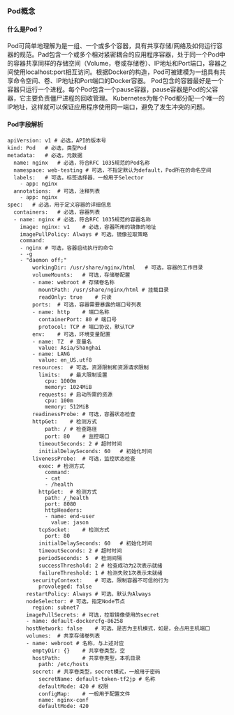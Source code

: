 ### Pod概念

#### 什么是Pod？
Pod可简单地理解为是一组、一个或多个容器，具有共享存储/网络及如何运行容器的规范。Pad包含一个或多个相对紧密耦合的应用程序容器，处于同一个Pod中的容器共享同样的存储空间（Volume，卷或存储卷）、IP地址和Port端口，容器之间使用localhost:port相互访问。根据Docker的构造，Pod可被建模为一组具有共享命令空间、卷、IP地址和Port端口的Docker容器。
Pod包含的容器最好是一个容器只运行一个进程。每个Pod包含一个pause容器，pause容器是Pod的父容器，它主要负责僵尸进程的回收管理。
Kubernetes为每个Pod都分配一个唯一的IP地址，这样就可以保证应用程序使用同一端口，避免了发生冲突的问题。


#### Pod字段解析
````
apiVersion: v1 # 必选，API的版本号
kind: Pod	# 必选，类型Pod
metadata:	# 必选，元数据
  name: nginx	# 必选，符合RFC 1035规范的Pod名称
  namespace: web-testing # 可选，不指定默认为default，Pod所在的命名空间
  labels:	# 可选，标签选择器，一般用于Selector
    - app: nginx
  annotations:	# 可选，注释列表
    - app: nginx
spec:	# 必选，用于定义容器的详细信息
  containers:	# 必选，容器列表
  - name: nginx	# 必选，符合RFC 1035规范的容器名称
    image: nginx: v1	# 必选，容器所用的镜像的地址
    imagePullPolicy: Always	# 可选，镜像拉取策略
	command: 
	- nginx	# 可选，容器启动执行的命令
	- -g
	- "daemon off;"
		workingDir: /usr/share/nginx/html	# 可选，容器的工作目录
		volumeMounts:	# 可选，存储卷配置
		- name: webroot # 存储卷名称
		  mountPath: /usr/share/nginx/html # 挂载目录
		  readOnly: true	# 只读
		ports:	# 可选，容器需要暴露的端口号列表
		- name: http	# 端口名称
		  containerPort: 80	# 端口号
		  protocol: TCP	# 端口协议，默认TCP
		env:	# 可选，环境变量配置
		- name: TZ	# 变量名
		  value: Asia/Shanghai
		- name: LANG
		  value: en_US.utf8
		resources:	# 可选，资源限制和资源请求限制
		  limits:	# 最大限制设置
			cpu: 1000m
			memory: 1024MiB
		  requests:	# 启动所需的资源
			cpu: 100m
			memory: 512MiB
		readinessProbe:	# 可选，容器状态检查
		httpGet:	# 检测方式
			path: /	# 检查路径
			port: 80	# 监控端口
		  timeoutSeconds: 2	# 超时时间 
		  initialDelaySeconds: 60	# 初始化时间
		livenessProbe:	# 可选，监控状态检查
		  exec:	# 检测方式
			command: 
			- cat
			- /health
		  httpGet:	# 检测方式
			path: /_health
			port: 8080
			httpHeaders:
			- name: end-user
			  value: jason
		  tcpSocket:	# 检测方式
			port: 80
		  initialDelaySeconds: 60	# 初始化时间
		  timeoutSeconds: 2	# 超时时间
		  periodSeconds: 5	# 检测间隔
		  successThreshold: 2 # 检查成功为2次表示就绪
		  failureThreshold: 1 # 检测失败1次表示未就绪
		securityContext:	# 可选，限制容器不可信的行为
		  provoleged: false
	  restartPolicy: Always	# 可选，默认为Always
	  nodeSelector:	# 可选，指定Node节点
		region: subnet7
	  imagePullSecrets:	# 可选，拉取镜像使用的secret
	  - name: default-dockercfg-86258
	  hostNetwork: false	# 可选，是否为主机模式，如是，会占用主机端口
	  volumes:	# 共享存储卷列表
	  - name: webroot # 名称，与上述对应
		emptyDir: {}	# 共享卷类型，空
		hostPath:		# 共享卷类型，本机目录
		  path: /etc/hosts
		secret:	# 共享卷类型，secret模式，一般用于密码
		  secretName: default-token-tf2jp # 名称
		  defaultMode: 420 # 权限
		  configMap:	# 一般用于配置文件
		  name: nginx-conf
		  defaultMode: 420

````